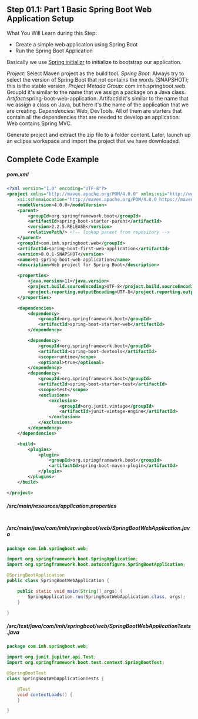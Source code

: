 ## Step 01.1: Part 1 Basic Spring Boot Web Application Setup

What You Will Learn during this Step:

- Create a simple web application using Spring Boot
- Run the Spring Boot Application

Basically we use [Spring initializr](https://start.spring.io/) to initialize to bootstrap our application. 

*Project*: Select Maven project as the build tool.
*Spring Boot*: Always try to select the version of Spring Boot that not contains the words (SNAPSHOT); this is the stable version.
*Project Metada*
*Group*: com.imh.springboot.web. GroupId it's similar to the name that we assign a package on a Java class.
*Artifact*:spring-boot-web-application. ArtifactId it's similar to the name that we assign a class on Java, but here it's the name of the application that we are creating.
*Dependencies*: Web, DevTools. All of them are starters that contain all the dependencies that are needed to develop an application: Web contains Spring MVC.

Generate project and extract the zip file to a folder content. Later, launch up an eclipse workspace and import the project that we have downloaded.

## Complete Code Example

##### pom.xml

```xml
<?xml version="1.0" encoding="UTF-8"?>
<project xmlns="http://maven.apache.org/POM/4.0.0" xmlns:xsi="http://www.w3.org/2001/XMLSchema-instance"
	xsi:schemaLocation="http://maven.apache.org/POM/4.0.0 https://maven.apache.org/xsd/maven-4.0.0.xsd">
	<modelVersion>4.0.0</modelVersion>
	<parent>
		<groupId>org.springframework.boot</groupId>
		<artifactId>spring-boot-starter-parent</artifactId>
		<version>2.2.5.RELEASE</version>
		<relativePath/> <!-- lookup parent from repository -->
	</parent>
	<groupId>com.imh.springboot.web</groupId>
	<artifactId>spring-boot-first-web-application</artifactId>
	<version>0.0.1-SNAPSHOT</version>
	<name>01-spring-boot-web-application</name>
	<description>Web project for Spring Boot</description>

	<properties>
		<java.version>11</java.version>
		<project.build.sourceEncoding>UTF-8</project.build.sourceEncoding>
		<project.reporting.outputEncoding>UTF-8</project.reporting.outputEncoding>
	</properties>

	<dependencies>
		<dependency>
			<groupId>org.springframework.boot</groupId>
			<artifactId>spring-boot-starter-web</artifactId>
		</dependency>

		<dependency>
			<groupId>org.springframework.boot</groupId>
			<artifactId>spring-boot-devtools</artifactId>
			<scope>runtime</scope>
			<optional>true</optional>
		</dependency>
		<dependency>
			<groupId>org.springframework.boot</groupId>
			<artifactId>spring-boot-starter-test</artifactId>
			<scope>test</scope>
			<exclusions>
				<exclusion>
					<groupId>org.junit.vintage</groupId>
					<artifactId>junit-vintage-engine</artifactId>
				</exclusion>
			</exclusions>
		</dependency>
	</dependencies>

	<build>
		<plugins>
			<plugin>
				<groupId>org.springframework.boot</groupId>
				<artifactId>spring-boot-maven-plugin</artifactId>
			</plugin>
		</plugins>
	</build>

</project>
```

##### /src/main/resources/application.properties
```
```

##### /src/main/java/com/imh/springboot/web/SpringBootWebApplication.java

```java
package com.imh.springboot.web;

import org.springframework.boot.SpringApplication;
import org.springframework.boot.autoconfigure.SpringBootApplication;

@SpringBootApplication
public class SpringBootWebApplication {

	public static void main(String[] args) {
		SpringApplication.run(SpringBootWebApplication.class, args);
	}

}
```

##### /src/test/java/com/imh/springboot/web/SpringBootWebApplicationTests.java

```java
package com.imh.springboot.web;

import org.junit.jupiter.api.Test;
import org.springframework.boot.test.context.SpringBootTest;

@SpringBootTest
class SpringBootWebApplicationTests {

	@Test
	void contextLoads() {
	}

}
```